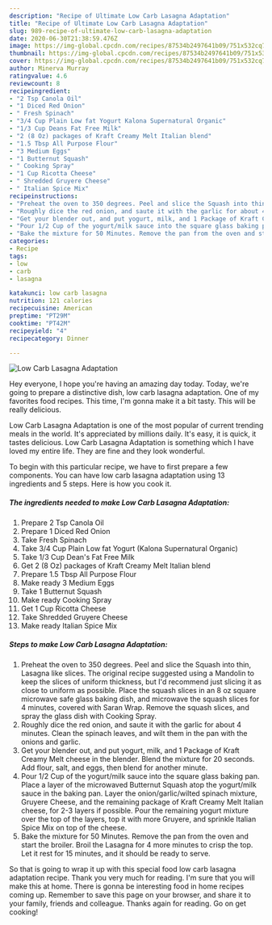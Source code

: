 ```yaml
---
description: "Recipe of Ultimate Low Carb Lasagna Adaptation"
title: "Recipe of Ultimate Low Carb Lasagna Adaptation"
slug: 989-recipe-of-ultimate-low-carb-lasagna-adaptation
date: 2020-06-30T21:38:59.476Z
image: https://img-global.cpcdn.com/recipes/87534b2497641b09/751x532cq70/low-carb-lasagna-adaptation-recipe-main-photo.jpg
thumbnail: https://img-global.cpcdn.com/recipes/87534b2497641b09/751x532cq70/low-carb-lasagna-adaptation-recipe-main-photo.jpg
cover: https://img-global.cpcdn.com/recipes/87534b2497641b09/751x532cq70/low-carb-lasagna-adaptation-recipe-main-photo.jpg
author: Minerva Murray
ratingvalue: 4.6
reviewcount: 8
recipeingredient:
- "2 Tsp Canola Oil"
- "1 Diced Red Onion"
- " Fresh Spinach"
- "3/4 Cup Plain Low fat Yogurt Kalona Supernatural Organic"
- "1/3 Cup Deans Fat Free Milk"
- "2 (8 Oz) packages of Kraft Creamy Melt Italian blend"
- "1.5 Tbsp All Purpose Flour"
- "3 Medium Eggs"
- "1 Butternut Squash"
- " Cooking Spray"
- "1 Cup Ricotta Cheese"
- " Shredded Gruyere Cheese"
- " Italian Spice Mix"
recipeinstructions:
- "Preheat the oven to 350 degrees. Peel and slice the Squash into thin, Lasagna like slices. The original recipe suggested using a Mandolin to keep the slices of uniform thickness, but I&#39;d recommend just slicing it as close to uniform as possible. Place the squash slices in an 8 oz square microwave safe glass baking dish, and microwave the squash slices for 4 minutes, covered with Saran Wrap. Remove the squash slices, and spray the glass dish with Cooking Spray."
- "Roughly dice the red onion, and saute it with the garlic for about 4 minutes. Clean the spinach leaves, and wilt them in the pan with the onions and garlic."
- "Get your blender out, and put yogurt, milk, and 1 Package of Kraft Creamy Melt cheese in the blender. Blend the mixture for 20 seconds. Add flour, salt, and eggs, then blend for another minute."
- "Pour 1/2 Cup of the yogurt/milk sauce into the square glass baking pan. Place a layer of the microwaved Butternut Squash atop the yogurt/milk sauce in the baking pan. Layer the onion/garlic/wilted spinach mixture, Gruyere Cheese, and the remaining package of Kraft Creamy Melt Italian cheese, for 2-3 layers if possible. Pour the remaining yogurt mixture over the top of the layers, top it with more Gruyere, and sprinkle Italian Spice Mix on top of the cheese."
- "Bake the mixture for 50 Minutes. Remove the pan from the oven and start the broiler. Broil the Lasagna for 4 more minutes to crisp the top. Let it rest for 15 minutes, and it should be ready to serve."
categories:
- Recipe
tags:
- low
- carb
- lasagna

katakunci: low carb lasagna 
nutrition: 121 calories
recipecuisine: American
preptime: "PT29M"
cooktime: "PT42M"
recipeyield: "4"
recipecategory: Dinner

---
```



![Low Carb Lasagna Adaptation](https://img-global.cpcdn.com/recipes/87534b2497641b09/751x532cq70/low-carb-lasagna-adaptation-recipe-main-photo.jpg)

Hey everyone, I hope you're having an amazing day today. Today, we're going to prepare a distinctive dish, low carb lasagna adaptation. One of my favorites food recipes. This time, I'm gonna make it a bit tasty. This will be really delicious.



Low Carb Lasagna Adaptation is one of the most popular of current trending meals in the world. It's appreciated by millions daily. It's easy, it is quick, it tastes delicious. Low Carb Lasagna Adaptation is something which I have loved my entire life. They are fine and they look wonderful.


To begin with this particular recipe, we have to first prepare a few components. You can have low carb lasagna adaptation using 13 ingredients and 5 steps. Here is how you cook it.

<!--inarticleads1-->

##### The ingredients needed to make Low Carb Lasagna Adaptation:

1. Prepare 2 Tsp Canola Oil
1. Prepare 1 Diced Red Onion
1. Take  Fresh Spinach
1. Take 3/4 Cup Plain Low fat Yogurt (Kalona Supernatural Organic)
1. Take 1/3 Cup Dean&#39;s Fat Free Milk
1. Get 2 (8 Oz) packages of Kraft Creamy Melt Italian blend
1. Prepare 1.5 Tbsp All Purpose Flour
1. Make ready 3 Medium Eggs
1. Take 1 Butternut Squash
1. Make ready  Cooking Spray
1. Get 1 Cup Ricotta Cheese
1. Take  Shredded Gruyere Cheese
1. Make ready  Italian Spice Mix




<!--inarticleads2-->

##### Steps to make Low Carb Lasagna Adaptation:

1. Preheat the oven to 350 degrees. Peel and slice the Squash into thin, Lasagna like slices. The original recipe suggested using a Mandolin to keep the slices of uniform thickness, but I&#39;d recommend just slicing it as close to uniform as possible. Place the squash slices in an 8 oz square microwave safe glass baking dish, and microwave the squash slices for 4 minutes, covered with Saran Wrap. Remove the squash slices, and spray the glass dish with Cooking Spray.
1. Roughly dice the red onion, and saute it with the garlic for about 4 minutes. Clean the spinach leaves, and wilt them in the pan with the onions and garlic.
1. Get your blender out, and put yogurt, milk, and 1 Package of Kraft Creamy Melt cheese in the blender. Blend the mixture for 20 seconds. Add flour, salt, and eggs, then blend for another minute.
1. Pour 1/2 Cup of the yogurt/milk sauce into the square glass baking pan. Place a layer of the microwaved Butternut Squash atop the yogurt/milk sauce in the baking pan. Layer the onion/garlic/wilted spinach mixture, Gruyere Cheese, and the remaining package of Kraft Creamy Melt Italian cheese, for 2-3 layers if possible. Pour the remaining yogurt mixture over the top of the layers, top it with more Gruyere, and sprinkle Italian Spice Mix on top of the cheese.
1. Bake the mixture for 50 Minutes. Remove the pan from the oven and start the broiler. Broil the Lasagna for 4 more minutes to crisp the top. Let it rest for 15 minutes, and it should be ready to serve.




So that is going to wrap it up with this special food low carb lasagna adaptation recipe. Thank you very much for reading. I'm sure that you will make this at home. There is gonna be interesting food in home recipes coming up. Remember to save this page on your browser, and share it to your family, friends and colleague. Thanks again for reading. Go on get cooking!
